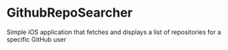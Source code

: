 # GithubRepoSearcher
Simple iOS application that fetches and displays a list of repositories for a specific GitHub user

